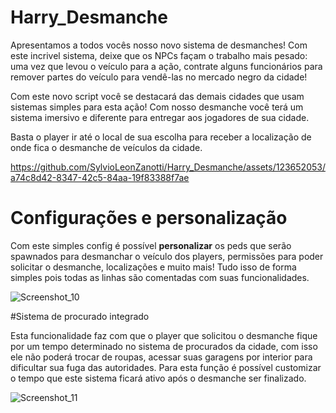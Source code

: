 # Harry_Desmanche

Apresentamos a todos vocês nosso novo sistema de desmanches! Com este incrivel sistema, deixe que os NPCs façam o trabalho mais pesado: uma vez que levou o veículo para a ação, contrate alguns funcionários para remover partes do veículo para vendê-las no mercado negro da cidade!

Com este novo script você se destacará das demais cidades que usam sistemas simples para esta ação! Com nosso desmanche você terá um sistema imersivo e diferente para entregar aos jogadores de sua cidade.

Basta o player ir até o local de sua escolha para receber a localização de onde fica o desmanche de veículos da cidade.

https://github.com/SylvioLeonZanotti/Harry_Desmanche/assets/123652053/a74c8d42-8347-42c5-84aa-19f83388f7ae

# Configurações e personalização

Com este simples config é possível **personalizar** os peds que serão spawnados para desmanchar o veículo dos players, permissões para poder solicitar o desmanche, localizações e muito mais! Tudo isso de forma simples pois todas as linhas são comentadas com suas funcionalidades.

![Screenshot_10](https://github.com/SylvioLeonZanotti/Harry_Desmanche/assets/123652053/1970bc18-e7f5-42b5-83aa-a85c61ea9597)

#Sistema de procurado integrado

Esta funcionalidade faz com que o player que solicitou o desmanche fique por um tempo determinado no sistema de procurados da cidade, com isso ele não poderá trocar de roupas, acessar suas garagens por interior para dificultar sua fuga das autoridades. Para esta função é possível customizar o tempo que este sistema ficará ativo após o desmanche ser finalizado.

![Screenshot_11](https://github.com/SylvioLeonZanotti/Harry_Desmanche/assets/123652053/772da704-0f71-4952-8722-b55349c10bfb)
